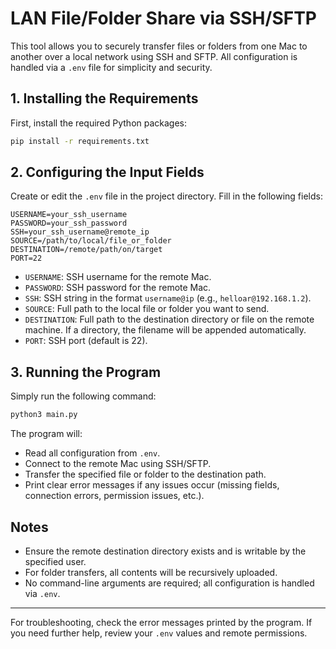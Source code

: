 # LAN File/Folder Share via SSH/SFTP

This tool allows you to securely transfer files or folders from one Mac to another over a local network using SSH and SFTP. All configuration is handled via a `.env` file for simplicity and security.

## 1. Installing the Requirements

First, install the required Python packages:

```sh
pip install -r requirements.txt
```

## 2. Configuring the Input Fields

Create or edit the `.env` file in the project directory. Fill in the following fields:

```
USERNAME=your_ssh_username
PASSWORD=your_ssh_password
SSH=your_ssh_username@remote_ip
SOURCE=/path/to/local/file_or_folder
DESTINATION=/remote/path/on/target
PORT=22
```

- `USERNAME`: SSH username for the remote Mac.
- `PASSWORD`: SSH password for the remote Mac.
- `SSH`: SSH string in the format `username@ip` (e.g., `helloar@192.168.1.2`).
- `SOURCE`: Full path to the local file or folder you want to send.
- `DESTINATION`: Full path to the destination directory or file on the remote machine. If a directory, the filename will be appended automatically.
- `PORT`: SSH port (default is 22).

## 3. Running the Program

Simply run the following command:

```sh
python3 main.py
```

The program will:
- Read all configuration from `.env`.
- Connect to the remote Mac using SSH/SFTP.
- Transfer the specified file or folder to the destination path.
- Print clear error messages if any issues occur (missing fields, connection errors, permission issues, etc.).

## Notes
- Ensure the remote destination directory exists and is writable by the specified user.
- For folder transfers, all contents will be recursively uploaded.
- No command-line arguments are required; all configuration is handled via `.env`.

---

For troubleshooting, check the error messages printed by the program. If you need further help, review your `.env` values and remote permissions.

